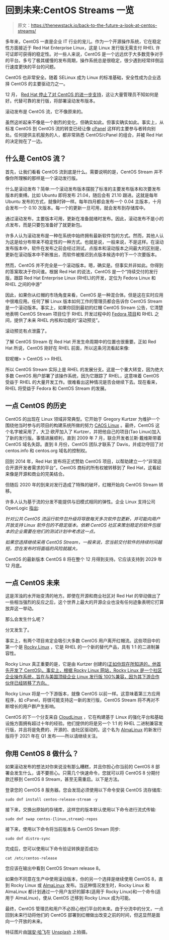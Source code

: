 # 回到未来:CentOS Streams 一览

> 原文：<https://thenewstack.io/back-to-the-future-a-look-at-centos-streams/>

多年来，CentOS 一直是企业 IT 行业的宠儿。作为一个开源操作系统，它在稳定性方面接近于 Red Hat Enterprise Linux，这是 Linux 发行版无需支付 RHEL 许可证即可获得的稳定性。对一些人来说，CentOS 是一个远远优于大多数竞争对手的平台。多亏了极其缓慢的发布周期，操作系统总是很稳定，很少遇到经常绊倒运行速度更快的平台的问题。

CentOS 也非常安全。随着 SELinux 成为 Linux 的标准基础，安全性成为企业选择 CentOS 的主要驱动力之一。

12 月， [Red Hat 停止了对 CentOS 的进一步支持](https://thenewstack.io/wherefore-art-thou-centos-rocky-linux-cloudlinux-and-centos-stream/)，这让大量管理员不知如何是好。代替可靠的发行版，将部署滚动发布版本。

滚动发布是 CentOS 流，它不像原来的。

虽然这听起来不像是一个剧烈的变化，但确实如此。但事实确实如此。事实上，从标准 CentOS 到 CentOS 流的转变已经让像 [cPanel](https://cpanel.net/) 这样的主要参与者转向别处。任何提供主机服务的人，都非常熟悉 CentOS/cPanel 的组合，并被 Red Hat 的决定抛在了一边。

## 什么是 CentOS 流？

首先，让我们看看 CentOS 流到底是什么。需要说明的是，CentOS Stream 并不像你所理解的那样是一个滚动发行版。

什么是滚动发布？简单:一个滚动发布版本摆脱了标准的主要发布版本和次要发布版本的束缚。比如 Ubuntu 即将发布 21.04，随后会有 21.10 跟进。这就是每年 Ubuntu 发布的方式，就像时钟一样。每年四月都会发布一个 0.04 主版本，十月会发布一个 0.10 次版本。每一个的更新一旦可用，就会发布到存储库中。

通过滚动发布，主要版本可用，更新在准备就绪时发布。因此，滚动发布不是小的点发布，而是只要包准备好了就更新包。

许多人认为滚动发布是一种在系统中始终拥有最新软件包的方式。然而，其他人认为这是给分布带来不稳定性的一种方式。也就是说，一般来说，不是这样。在滚动发布版本中，软件在发布之前会经过测试。点版本和滚动版本之间最大的区别是，更新在滚动版本中不断推出，而软件被推迟到点版本候选中的下一个次要版本。

然而，CentOS 并不完全是一个滚动版本。嗯，确实是。但事实并非如此。你得到的答案取决于你问谁。根据 Red Hat 的说法，CentOS 是一个“持续交付的发行版，跟踪 Red Hat Enterprise Linux (RHEL)的开发，定位为 Fedora Linux 和 RHEL 之间的中游”

因此，如果你从红帽的市场角度来看，CentOS 是一种混合体。但是这在实时应用中很难应用。任何了解 Linux 版本如何工作的管理员都会告诉你 CentOS Stream 是一个滚动版本。事实上，如果你回到最初的红帽 CentOS Stream 公告，它清楚地表明 CentOS Stream 项目位于 RHEL 开发过程中的 [Fedora 项目](https://getfedora.org/)和 RHEL 之间，提供了未来 RHEL 内核和功能的“滚动预览”。

滚动预览有点泄露了。

了解 CentOS Stream 在 Red Hat 开发生命周期中的位置也很重要。正如 Red Hat 所说，CentOS 刚好在 RHEL 前面，所以这条河流看起来像:

软呢帽> > CentOS >> RHEL

所以 CentOS Stream 实际上是 RHEL 的发展分支。这是一个重大转变，因为绝大多数 CentOS 用户部署了该操作系统，因为它跟踪了 RHEL，这意味着 CentOS 受益于 RHEL 的大量开发工作。很难看出这种情况是否会继续下去。现在看来，RHEL 将受益于 Fedora 和 CentOS Stream 的发展。

## 一点 CentOS 的历史

CentOS 的出现在 Linux 领域非常典型。它开始于 Gregory Kurtzer 为维护一个围绕他当时参与的项目的构建系统所做的努力 [CAOS Linux](https://archiveos.org/caos/) 。最终，CentOS 这个名字被采用了，大卫·欧芹加入了 Kurtzer，并把他自己的项目(Tao Linux)加入了新的发行版。事情进展顺利，直到 2009 年 7 月，联合开发者兰斯·戴维斯带着 CentOS 域名失踪。直到 8 月份，CentOS 团队才联系了 Davis，并成功夺回了对 centos.info 和 centos.org 域名的控制权。

回到 2014 年，Red Hat 宣布将正式赞助 CentOS 项目，以帮助建立一个“非常适合开源开发者需求的平台”。CentOS 商标的所有权被转移到了 Red Hat，这看起来像是开源和商业的完美结合。

但随后 2020 年的到来对发行造成了特殊的破坏，红帽开始向 CentOS Stream 转移。

许多人认为基于流的分发不能提供与旧模式相同的弹性。企业 Linux 支持公司 OpenLogic [指出](https://www.openlogic.com/p/centos-8):

*针对公共 CentOS 流运行软件包升级将导致每天多次软件包更新，并可能向用户开放支持 Linux 软件包的不稳定版本。依赖 CentOS 社区来策划稳定的软件包版本的企业需要在他们的测试计划中考虑这一点。*

*如果您选择继续采用 CentOS Stream，一般来说，您当前交付软件的持续时间越短，您在发布时将面临的风险就越大。*

CentOS 的最新版本 CentOS 8 将在整个 12 月得到支持。它应该支持到 2029 年 12 月底。

## 一点 CentOS 未来

这是浑浊的水开始变清的地方。即使在开源和商业社区对 Red Hat 的举动做出了一些相当强烈的反应之后，这个世界上最大的开源企业也没有任何迹象表明它打算放弃这一举动。

那么会发生什么呢？

分叉发生了。

事实上，有两个项目肯定会吸引大多数 CentOS 用户离开红帽流。这些项目中的第一个是 [Rocky Linux](https://rockylinux.org/) ，它是 RHEL 的一个新的替代产品，具有 1:1 的二进制兼容性。

Rocky Linux 真正重要的是，它是由 Kurtzer 创建的[(正如你现在所知道的，他首先开发了 CentOS)。事实上，根据 Rocky Linux 网站，Rocky Linux 是一个社区企业操作系统，旨在与美国顶级企业 Linux 发行版 100%兼容，因为其下游合作伙伴已经转移了方向。](https://thenewstack.io/post-centos-rocky-linux-fights-for-community-driven-enterprise-open-source/)

Rocky Linux 将是一个下游版本，就像 CentOS 以前一样。这意味着第三方应用程序，如 cPanel，将很可能支持这一新的发行版，CentOS Stream 将不再对不断增长的用户群产生影响。

CentOS 的下一个分支来自 [CloudLinux](https://www.cloudlinux.com/) ，它在构建基于 Linux 的强化平台和基础设施方面拥有超过十年的经验。他们提供的将是另一个 1:1 的 RHEL 二进制兼容发行版，并且将是免费的、开源的、由社区驱动的。这个名为 [AlmaLinux](https://almalinux.org/) 的新发行版将于 2021 年在 Q1 发布——所以请继续关注。

## 你用 CentOS 8 做什么？

如果滚动发布的想法对你来说没有那么糟糕，并且你担心你当前的 CentOS 8 部署会发生什么，请不要担心。只需几个快速命令，您就可以将 CentOS 8 分期付款迁移到 CentOS 8 Stream，甚至无需重启。以下是方法。

登录您的 CentOS 8 服务器。您会发现必须使用以下命令安装 CentOS 流存储库:

`sudo dnf install centos-release-stream -y`

接下来，交换出原始的存储库，这样您的版本默认使用以下命令进行流式传输:

`sudo dnf swap centos-{linux,stream}-repos`

接下来，使用以下命令将当前版本与 CentOS Stream 同步:

`sudo dnf distro-sync`

完成后，您可以使用以下命令验证转换是否成功:

`cat /etc/centos-release`

您应该在输出中看到 CentOS Stream release 8。

如果你不同意在生产中使用滚动版本，你的另一个选择是继续使用 CentOS 8，直到 Rocky Linux 或 [AlmaLinux](https://almalinux.org/) 发布。当这种情况发生时，Rocky Linux 和 AlmaLinux 都计划通过一个用户友好的脚本(适用于 Rocky Linux)和一个命令(适用于 AlmaLinux)，使从 CentOS 迁移到 Rocky Linux 成为可能。

最终，CentOS 管理员和用户不必担心他们平台的未来。由于分流中的分叉，一点回到未来行动将他们的 CentOS 部署到红帽做出改变之前的时间，但这显然是面向一个开放的未来。

特征图片由[瑞安·哈飞](https://unsplash.com/@ryanhafey?utm_source=unsplash&utm_medium=referral&utm_content=creditCopyText)在 [Unsplash](https://unsplash.com/s/photos/caboose?utm_source=unsplash&utm_medium=referral&utm_content=creditCopyText) 上拍摄。

<svg xmlns:xlink="http://www.w3.org/1999/xlink" viewBox="0 0 68 31" version="1.1"><title>Group</title> <desc>Created with Sketch.</desc></svg>